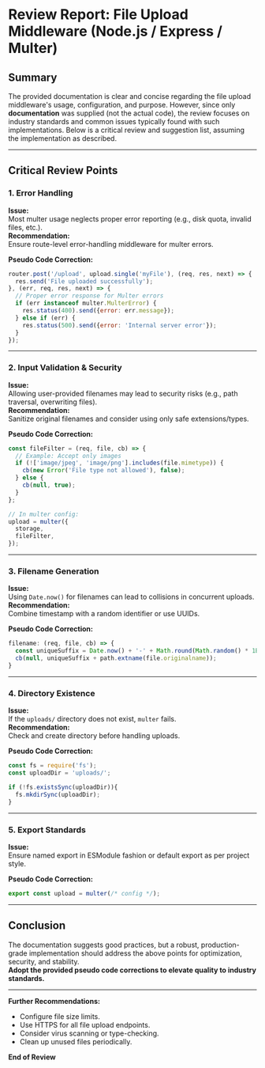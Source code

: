 # Review Report: File Upload Middleware (Node.js / Express / Multer)

## Summary

The provided documentation is clear and concise regarding the file upload middleware's usage, configuration, and purpose. However, since only **documentation** was supplied (not the actual code), the review focuses on industry standards and common issues typically found with such implementations. Below is a critical review and suggestion list, assuming the implementation as described.

---

## Critical Review Points

### 1. **Error Handling**
**Issue:**  
Most multer usage neglects proper error reporting (e.g., disk quota, invalid files, etc.).  
**Recommendation:**  
Ensure route-level error-handling middleware for multer errors.

**Pseudo Code Correction:**
```javascript
router.post('/upload', upload.single('myFile'), (req, res, next) => {
  res.send('File uploaded successfully');
}, (err, req, res, next) => {
  // Proper error response for Multer errors
  if (err instanceof multer.MulterError) {
    res.status(400).send({error: err.message});
  } else if (err) {
    res.status(500).send({error: 'Internal server error'});
  }
});
```

---

### 2. **Input Validation & Security**
**Issue:**  
Allowing user-provided filenames may lead to security risks (e.g., path traversal, overwriting files).  
**Recommendation:**  
Sanitize original filenames and consider using only safe extensions/types.

**Pseudo Code Correction:**
```javascript
const fileFilter = (req, file, cb) => {
  // Example: Accept only images
  if (!['image/jpeg', 'image/png'].includes(file.mimetype)) {
    cb(new Error('File type not allowed'), false);
  } else {
    cb(null, true);
  }
};

// In multer config:
upload = multer({
  storage,
  fileFilter,
});
```

---

### 3. **Filename Generation**
**Issue:**  
Using `Date.now()` for filenames can lead to collisions in concurrent uploads.  
**Recommendation:**  
Combine timestamp with a random identifier or use UUIDs.

**Pseudo Code Correction:**
```javascript
filename: (req, file, cb) => {
  const uniqueSuffix = Date.now() + '-' + Math.round(Math.random() * 1E9);
  cb(null, uniqueSuffix + path.extname(file.originalname));
}
```

---

### 4. **Directory Existence**
**Issue:**  
If the `uploads/` directory does not exist, `multer` fails.  
**Recommendation:**  
Check and create directory before handling uploads.

**Pseudo Code Correction:**
```javascript
const fs = require('fs');
const uploadDir = 'uploads/';

if (!fs.existsSync(uploadDir)){
  fs.mkdirSync(uploadDir);
}
```

---

### 5. **Export Standards**
**Issue:**  
Ensure named export in ESModule fashion or default export as per project style.

**Pseudo Code Correction:**
```javascript
export const upload = multer(/* config */);
```

---

## Conclusion

The documentation suggests good practices, but a robust, production-grade implementation should address the above points for optimization, security, and stability.  
**Adopt the provided pseudo code corrections to elevate quality to industry standards.**

---

**Further Recommendations:**
- Configure file size limits.
- Use HTTPS for all file upload endpoints.
- Consider virus scanning or type-checking.
- Clean up unused files periodically.

**End of Review**